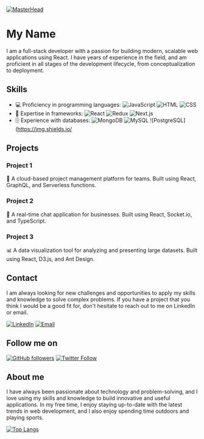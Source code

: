 [![MasterHead](https://dewzilla.com/wp-content/uploads/2020/06/web-developer-module.jpg)](https://basil.social)
# My Name

I am a full-stack developer with a passion for building modern, scalable web applications using React. I have years of experience in the field, and am proficient in all stages of the development lifecycle, from conceptualization to deployment.

## Skills
- 💻 Proficiency in programming languages: ![JavaScript](https://img.shields.io/badge/-JavaScript-black.svg?logo=javascript&style=flat) ![HTML](https://img.shields.io/badge/-HTML-black.svg?logo=html5&style=flat) ![CSS](https://img.shields.io/badge/-CSS-black.svg?logo=css3&style=flat)
- 🌟 Expertise in frameworks: ![React](https://img.shields.io/badge/-React-black.svg?logo=react&style=flat) ![Redux](https://img.shields.io/badge/-Redux-black.svg?logo=redux&style=flat) ![Next.js](https://img.shields.io/badge/-Next.js-black.svg?logo=next.js&style=flat)
- 🗄 Experience with databases: ![MongoDB](https://img.shields.io/badge/-MongoDB-black.svg?logo=mongodb&style=flat) ![MySQL](https://img.shields.io/badge/-MySQL-black.svg?logo=mysql&style=flat) ![PostgreSQL](https://img.shields.io/

## Projects

### Project 1
🌟 A cloud-based project management platform for teams. Built using React, GraphQL, and Serverless functions.

### Project 2
💼 A real-time chat application for businesses. Built using React, Socket.io, and TypeScript.

### Project 3
📊 A data visualization tool for analyzing and presenting large datasets. Built using React, D3.js, and Ant Design.

## Contact

I am always looking for new challenges and opportunities to apply my skills and knowledge to solve complex problems. If you have a project that you think I would be a good fit for, don't hesitate to reach out to me on LinkedIn or email.

[![LinkedIn](https://img.shields.io/badge/-LinkedIn-black.svg?style=flat-square&logo=linkedin&colorB=555)](https://www.linkedin.com/in/myname)
[![Email](https://img.shields.io/badge/-Email-black.svg?style=flat-square&logo=gmail&colorB=555)](mailto:myname@gmail.com)

## Follow me on

[![GitHub followers](https://img.shields.io/github/followers/myname.svg?style=social&label=Follow)](https://github.com/myname)
[![Twitter Follow](https://img.shields.io/twitter/follow/myname.svg?style=social&label=Follow)](https://twitter.com/myname)

## About me

I have always been passionate about technology and problem-solving, and I love using my skills and knowledge to build innovative and useful applications. In my free time, I enjoy staying up-to-date with the latest trends in web development, and I also enjoy spending time outdoors and playing sports.

[![Top Langs](https://github-readme-stats.vercel.app/api/top-langs/?username=myname&layout=compact)](https://github.com/myname)
